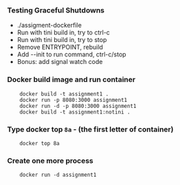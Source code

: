 ### Testing Graceful Shutdowns
* ./assigment-dockerfile
* Run with tini build in, try to ctrl-c
* Run with tini build in, try to stop
* Remove ENTRYPOINT, rebuild
* Add --init to run command, ctrl-c/stop
* Bonus: add signal watch code

### Docker build image and run container
```
    docker build -t assignment1 .
    docker run -p 8080:3000 assignment1
    docker run -d -p 8080:3000 assignment1
    docker build -t assignment1:notini .
```

### Type docker top `8a` - (the first letter of container)
```
    docker top 8a
```
### Create one more process
```
    docker run -d assignment1
```
